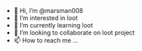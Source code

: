 - 👋 Hi, I’m @marsman008
- 👀 I’m interested in loot
- 🌱 I’m currently learning loot 
- 💞️ I’m looking to collaborate on loot project 
- 📫 How to reach me ...

<!---
marsman008/marsman008 is a ✨ special ✨ repository because its `README.md` (this file) appears on your GitHub profile.
You can click the Preview link to take a look at your changes.
--->
